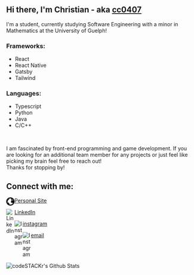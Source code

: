 ## Hi there, I'm Christian - aka [cc0407][website]
I'm a student, currently studying Software Engineering with a minor in Mathematics at the University of Guelph!
<br />

### Frameworks:
- React
- React Native
- Gatsby
- Tailwind

### Languages:
- Typescript
- Python
- Java
- C/C++

<br />

I am fascinated by front-end programming and game development. If you are looking for an additional team member for any projects or just feel like picking my brain feel free to reach out! 
<br />Thanks for stopping by!<br />

## Connect with me:
[Personal Site][website]
[<img align="left" alt="Personal Site" width="22px" src="https://raw.githubusercontent.com/iconic/open-iconic/master/svg/globe.svg" />][website]

[LinkedIn][linkedin]
[<img align="left" alt="LinkedIn" width="22px" src="https://cdn.jsdelivr.net/npm/simple-icons@v3/icons/linkedin.svg" />][linkedin]

[instagram][instagram]
[<img align="left" alt="Instagram" width="22px" src="https://cdn.jsdelivr.net/npm/simple-icons@v3/icons/instagram.svg" />][instagram]

[email][email]
[<img align="left" alt="Instagram" width="22px" src="https://cdn.jsdelivr.net/npm/simple-icons@3.4.0/icons/gmail.svg" />][email]


<br />
<br />
<br />


<img align="left" alt="codeSTACKr's Github Stats" src="https://github-readme-stats.vercel.app/api?username=cc0407&show_icons=true&hide_border=true&count_private=true" />

[website]: https://christiancatalano.ca
[instagram]: https://instagram.com/christian.catalano1
[linkedin]: https://linkedin.com/in/christian-catalano
[email]: mailto:christiancatalano@outlook.com
